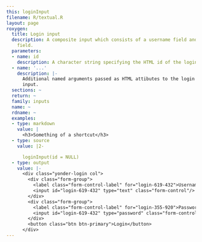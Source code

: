 ```yaml
---
this: loginInput
filename: R/textual.R
layout: page
roxygen:
  title: Login input
  description: A composite input which consists of a username field and a password
    field.
  parameters:
  - name: id
    description: A character string specifying the HTML id of the login input.
  - name: '...'
    description: |-
      Additional named arguments passed as HTML attibutes to the login
      input.
  sections: ~
  return: ~
  family: inputs
  name: ~
  rdname: ~
  examples:
  - type: markdown
    value: |
      <h3>Something of a shortcut</h3>
  - type: source
    value: |2-

      loginInput(id = NULL)
  - type: output
    value: |-
      <div class="yonder-login col">
        <div class="form-group">
          <label class="form-control-label" for="login-619-432">Username</label>
          <input id="login-619-432" type="text" class="form-control"/>
        </div>
        <div class="form-group">
          <label class="form-control-label" for="login-355-920">Password</label>
          <input id="login-619-432" type="password" class="form-control"/>
        </div>
        <button class="btn btn-primary">Login</button>
      </div>
---
```

